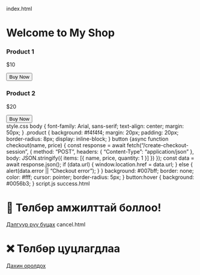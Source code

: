 index.html
<!DOCTYPE html>
<html lang=“en”>
<head>
  <meta charset=“UTF-8”>
  <title>My Online Shop</title>
  <link rel=“stylesheet” href=“style.css”>
</head>
<body>
  <h1>Welcome to My Shop</h1>

  <div class=“product”>
    <h3>Product 1</h3>
    <p>$10</p>
    <button onclick=“checkout(‘Product 1’, 10)”>Buy Now</button>
  </div>

  <div class=“product”>
    <h3>Product 2</h3>
    <p>$20</p>
    <button onclick=“checkout(‘Product 2’, 20)”>Buy Now</button>
  </div>

  <script src=“script.js”></script>
</body>
</html>
style.css
body {
  font-family: Arial, sans-serif;
  text-align: center;
  margin: 50px;
}
.product {
  background: #f4f4f4;
  margin: 20px;
  padding: 20px;
  border-radius: 8px;
  display: inline-block;
}
button {async function checkout(name, price) {
  const response = await fetch(“/create-checkout-session”, {
    method: “POST”,
    headers: { “Content-Type”: “application/json” },
    body: JSON.stringify({ items: [{ name, price, quantity: 1 }] })
  });
  const data = await response.json();
  if (data.url) {
    window.location.href = data.url;
  } else {
    alert(data.error || “Checkout error”);
  }
}
  background: #007bff;
  border: none;
  color: #fff;
  cursor: pointer;
  border-radius: 5px;
}
button:hover {
  background: #0056b3;
}
script.js
success.html
<!DOCTYPE html>
<html>
<head><meta charset=“utf-8”><title>Success</title></head>
<body>
  <h1>🎉 Төлбөр амжилттай боллоо!</h1>
  <a href=“/“>Дэлгүүр рүү буцах</a>
</body>
</html>
cancel.html
<!DOCTYPE html>
<html>
<head><meta charset=“utf-8”><title>Cancelled</title></head>
<body>
  <h1>❌ Төлбөр цуцлагдлаа</h1>
  <a href=“/“>Дахин оролдох</a>
</body>
</html>
